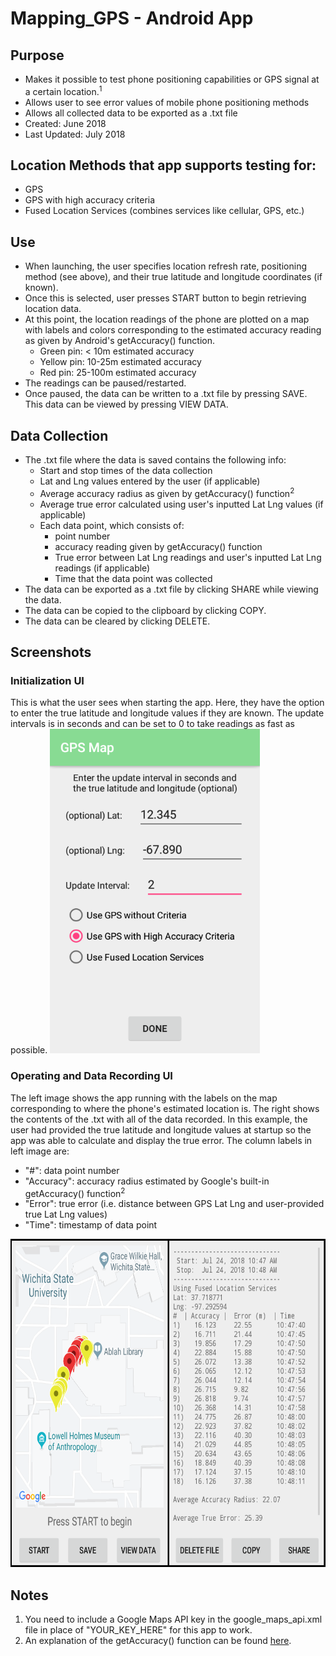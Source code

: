 # Mapping_GPS - Android App
## Purpose
- Makes it possible to test phone positioning capabilities or GPS signal at a certain location.<sup>1</sup>
- Allows user to see error values of mobile phone positioning methods
- Allows all collected data to be exported as a .txt file
- Created: June 2018
- Last Updated: July 2018
## Location Methods that app supports testing for:
* GPS
* GPS with high accuracy criteria
* Fused Location Services (combines services like cellular, GPS, etc.)
## Use
- When launching, the user specifies location refresh rate, positioning method (see above), and their true latitude and longitude coordinates (if known).
- Once this is selected, user presses START button to begin retrieving location data.
- At this point, the location readings of the phone are plotted on a map with labels and colors corresponding to the estimated accuracy reading as given by Android's getAccuracy() function.
    - Green pin: < 10m estimated accuracy
    - Yellow pin: 10-25m estimated accuracy
    - Red pin: 25-100m estimated accuracy
- The readings can be paused/restarted.
- Once paused, the data can be written to a .txt file by pressing SAVE. This data can be viewed by pressing VIEW DATA.
## Data Collection
- The .txt file where the data is saved contains the following info:
  - Start and stop times of the data collection
  - Lat and Lng values entered by the user (if applicable)
  - Average accuracy radius as given by getAccuracy() function<sup>2</sup>
  - Average true error calculated using user's inputted Lat Lng values (if applicable)
  - Each data point, which consists of:
    - point number
    - accuracy reading given by getAccuracy() function
    - True error between Lat Lng readings and user's inputted Lat Lng readings (if applicable)
    - Time that the data point was collected
- The data can be exported as a .txt file by clicking SHARE while viewing the data.
- The data can be copied to the clipboard by clicking COPY.
- The data can be cleared by clicking DELETE.
## Screenshots
### Initialization UI
This is what the user sees when starting the app. Here, they have the option to enter the true latitude and longitude values if they are known. The update intervals is in seconds and can be set to 0 to take readings as fast as possible.
<img src="StartingUI.png" width="336" height="519">
### Operating and Data Recording UI
The left image shows the app running with the labels on the map corresponding to where the phone's estimated location is. The right shows the contents of the .txt with all of the data recorded. In this example, the user had provided the true latitude and longitude values at startup so the app was able to calculate and display the true error. The column labels in left image are:
- "#": data point number
- "Accuracy": accuracy radius estimated by Google's built-in getAccuracy() function<sup>2</sup>
- "Error": true error (i.e. distance between GPS Lat Lng and user-provided true Lat Lng values)
- "Time": timestamp of data point
<img src="screenshots.png" width="679" height="525">

## Notes
1. You need to include a Google Maps API key in the google_maps_api.xml file in place of "YOUR_KEY_HERE" for this app to work.
2. An explanation of the getAccuracy() function can be found <a href="https://developer.android.com/reference/android/location/Location#getAccuracy()">here</a>.
